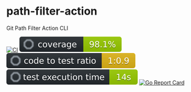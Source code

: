 # path-filter-action
Git Path Filter Action CLI

[![CI](https://github.com/takumin/path-filter-action/actions/workflows/integration.yml/badge.svg)](https://github.com/takumin/path-filter-action/actions/workflows/integration.yml)
[![Coverage](https://raw.githubusercontent.com/takumin/octocov-central/main/badges/takumin/path-filter-action/coverage.svg)](https://github.com/takumin/path-filter-action/actions/workflows/integration.yml)
[![Code to Test Ratio](https://raw.githubusercontent.com/takumin/octocov-central/main/badges/takumin/path-filter-action/ratio.svg)](https://github.com/takumin/path-filter-action/actions/workflows/integration.yml)
[![Test Execution Time](https://raw.githubusercontent.com/takumin/octocov-central/main/badges/takumin/path-filter-action/time.svg)](https://github.com/takumin/path-filter-action/actions/workflows/integration.yml)
[![Go Report Card](https://goreportcard.com/badge/github.com/takumin/path-filter-action)](https://goreportcard.com/report/github.com/takumin/path-filter-action)
